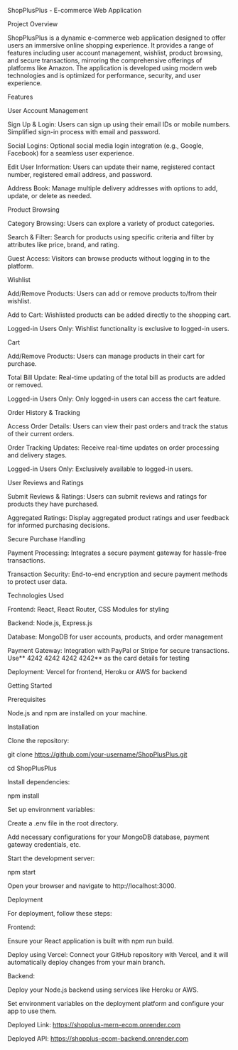 ShopPlusPlus - E-commerce Web Application

Project Overview

ShopPlusPlus is a dynamic e-commerce web application designed to offer users an immersive online shopping experience. It provides a range of features including user account management, wishlist, product browsing, and secure transactions, mirroring the comprehensive offerings of platforms like Amazon. The application is developed using modern web technologies and is optimized for performance, security, and user experience.

Features

User Account Management

Sign Up & Login: Users can sign up using their email IDs or mobile numbers. Simplified sign-in process with email and password.

Social Logins: Optional social media login integration (e.g., Google, Facebook) for a seamless user experience.

Edit User Information: Users can update their name, registered contact number, registered email address, and password.

Address Book: Manage multiple delivery addresses with options to add, update, or delete as needed.

Product Browsing

Category Browsing: Users can explore a variety of product categories.

Search & Filter: Search for products using specific criteria and filter by attributes like price, brand, and rating.

Guest Access: Visitors can browse products without logging in to the platform.

Wishlist

Add/Remove Products: Users can add or remove products to/from their wishlist.

Add to Cart: Wishlisted products can be added directly to the shopping cart.

Logged-in Users Only: Wishlist functionality is exclusive to logged-in users.

Cart

Add/Remove Products: Users can manage products in their cart for purchase.

Total Bill Update: Real-time updating of the total bill as products are added or removed.

Logged-in Users Only: Only logged-in users can access the cart feature.

Order History & Tracking

Access Order Details: Users can view their past orders and track the status of their current orders.

Order Tracking Updates: Receive real-time updates on order processing and delivery stages.

Logged-in Users Only: Exclusively available to logged-in users.

User Reviews and Ratings

Submit Reviews & Ratings: Users can submit reviews and ratings for products they have purchased.

Aggregated Ratings: Display aggregated product ratings and user feedback for informed purchasing decisions.

Secure Purchase Handling

Payment Processing: Integrates a secure payment gateway for hassle-free transactions.

Transaction Security: End-to-end encryption and secure payment methods to protect user data.

Technologies Used

Frontend: React, React Router, CSS Modules for styling

Backend: Node.js, Express.js

Database: MongoDB for user accounts, products, and order management

Payment Gateway: Integration with PayPal or Stripe for secure transactions. Use** 4242 4242 4242 4242** as the card details for testing

Deployment: Vercel for frontend, Heroku or AWS for backend

Getting Started

Prerequisites

Node.js and npm are installed on your machine.

Installation

Clone the repository:


git clone https://github.com/your-username/ShopPlusPlus.git

cd ShopPlusPlus

Install dependencies:


npm install

Set up environment variables:

Create a .env file in the root directory.

Add necessary configurations for your MongoDB database, payment gateway credentials, etc.

Start the development server:

npm start

Open your browser and navigate to http://localhost:3000.

Deployment

For deployment, follow these steps:

Frontend:

Ensure your React application is built with npm run build.

Deploy using Vercel: Connect your GitHub repository with Vercel, and it will automatically deploy changes from your main branch.

Backend:

Deploy your Node.js backend using services like Heroku or AWS.

Set environment variables on the deployment platform and configure your app to use them.

Deployed Link: https://shopplus-mern-ecom.onrender.com

Deployed API: https://shopplus-ecom-backend.onrender.com
